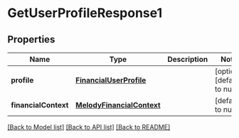 # GetUserProfileResponse1
## Properties

| Name | Type | Description | Notes |
|------------ | ------------- | ------------- | -------------|
| **profile** | [**FinancialUserProfile**](FinancialUserProfile.md) |  | [optional] [default to null] |
| **financialContext** | [**MelodyFinancialContext**](MelodyFinancialContext.md) |  | [default to null] |

[[Back to Model list]](../README.md#documentation-for-models) [[Back to API list]](../README.md#documentation-for-api-endpoints) [[Back to README]](../README.md)

